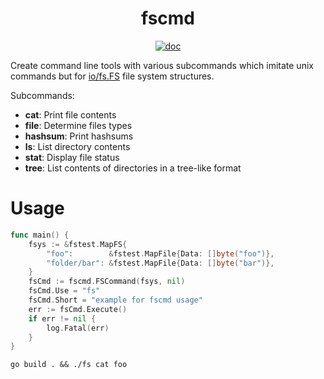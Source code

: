 <h1 align="center">fscmd</h1>

<p  align="center">
 <a href="https://godocs.io/github.com/forensicanalysis/fscmd"><img src="https://godocs.io/github.com/forensicanalysis/fscmd?status.svg" alt="doc" /></a>
</p>

Create command line tools with various subcommands
which imitate unix commands but for [io/fs.FS](https://golang.org/pkg/io/fs) file system structures.

Subcommands:
 - **cat**: Print file contents
 - **file**: Determine files types
 - **hashsum**: Print hashsums
 - **ls**: List directory contents
 - **stat**: Display file status
 - **tree**: List contents of directories in a tree-like format

# Usage

``` go
func main() {
	fsys := &fstest.MapFS{
		"foo":        &fstest.MapFile{Data: []byte("foo")},
		"folder/bar": &fstest.MapFile{Data: []byte("bar")},
	}
	fsCmd := fscmd.FSCommand(fsys, nil)
	fsCmd.Use = "fs"
	fsCmd.Short = "example for fscmd usage"
	err := fsCmd.Execute()
	if err != nil {
		log.Fatal(err)
	}
}
```

```
go build . && ./fs cat foo
```
